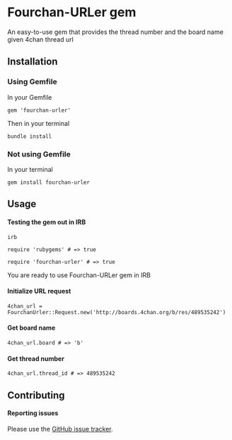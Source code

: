 # Fourchan-URLer gem

An easy-to-use gem that provides the thread number and the board name given 4chan thread url

## Installation

### Using Gemfile

In your Gemfile

`gem 'fourchan-urler'`

Then in your terminal

`bundle install`

### Not using Gemfile

In your terminal

`gem install fourchan-urler`

## Usage

#### Testing the gem out in IRB

`irb`

`require 'rubygems' # => true`

`require 'fourchan-urler' # => true`

You are ready to use Fourchan-URLer gem in IRB

#### Initialize URL request

`4chan_url = FourchanUrler::Request.new('http://boards.4chan.org/b/res/489535242')`

#### Get board name

`4chan_url.board # => 'b'`

#### Get thread number

`4chan_url.thread_id # => 489535242`

## Contributing

#### Reporting issues

Please use the [GitHub issue tracker](https://github.com/serv/fourchan-urler/issues).
